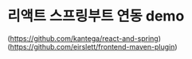 # 리액트 스프링부트 연동 demo
(https://github.com/kantega/react-and-spring)
(https://github.com/eirslett/frontend-maven-plugin)